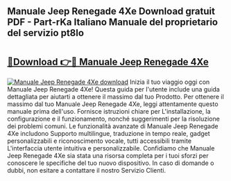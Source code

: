 ## Manuale Jeep Renegade 4Xe Download gratuit PDF - Part-rKa Italiano Manuale del proprietario del servizio pt8lo

# <h2><a href="http://dffavl.blite.top/?on=Manuale+Jeep+Renegade+4Xe">🔗Download 👉🔴 Manuale Jeep Renegade 4Xe</a></h2>

[![Manuale Jeep Renegade 4Xe download](https://i.imgur.com/lujVjoI.png)](http://dffavl.blite.top/?on=Manuale+Jeep+Renegade+4Xe)
Inizia il tuo viaggio oggi con Manuale Jeep Renegade 4Xe! Questa guida per l'utente include una guida dettagliata per aiutarti a ottenere il massimo dal tuo Prodotto. Per ottenere il massimo dal tuo Manuale Jeep Renegade 4Xe, leggi attentamente questo manuale prima dell'uso. Fornisce istruzioni chiare per L'installazione, la configurazione e il funzionamento, nonché suggerimenti per la risoluzione dei problemi comuni. Le funzionalità avanzate di Manuale Jeep Renegade 4Xe includono Supporto multilingue, traduzione in tempo reale, gadget personalizzabili e riconoscimento vocale, tutti accessibili tramite L'interfaccia utente intuitiva e personalizzabile. Confidiamo che Manuale Jeep Renegade 4Xe sia stata una risorsa completa per i tuoi sforzi per conoscere le specifiche del tuo nuovo dispositivo. In caso di domande o dubbi, non esitare a contattare il nostro Servizio Clienti.
